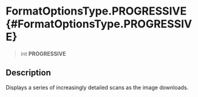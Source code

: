 FormatOptionsType.PROGRESSIVE {#FormatOptionsType.PROGRESSIVE}
=============================

> int **PROGRESSIVE**

Description
-----------

Displays a series of increasingly detailed scans as the image downloads.
